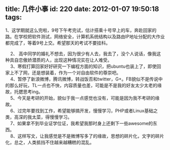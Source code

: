 title: 几件小事
id: 220
date: 2012-01-07 19:50:18
tags:
---

1、这学期就这么完啦，9号下午考完试，估计搭乘十号早上的车，奔赴回家的路。在学校把软件测试，网络安全，计算机系统结构以及路由IP地址分配的大作业都完成了，等着9号上交。希望那天的考试不要挂科。
<div>    2、 高中同学的婚礼不想去，因为很少有人去，我去了，没个人说话，像我这种具自恋傲娇潜质的人，出现这种情况实在让人难受。</div>
<div>    3、寒假打算回家好好研究一下编程方面的知识，把ubuntu也装上了，即使回家上不了网，还是想装着，作为一个对自由软件的尊崇吧。</div>
<div>    4、暂停了新浪微博，腾讯微博，转战饭否和twitter，G+。FB貌似不是传说中的那么好玩，TL一点也不快，内容质量也差，可能是不是我的好友太少太老的缘故，托腮思考ing。</div>
<div>    5、今天是考研的开始，貌似于我一点感觉也没有，可能是因为我不考研的缘故。<!--more--></div>
<div>    6、过完年要找到工作，希望能够搞开发，慢慢学习，PHP或者Linux基础之类，高深的我太菜，得慢慢学习。</div>
<div>    7、如果拿不到毕业证学位证，我希望我那时身上还剩下一些awesome的东西。</div>
<div>    8、这样写文，让我感觉是不是微博写多了的缘故，思想的碎片化，文字的碎片化，总之，人类抵挡不住越来越糟糕的混乱。</div>